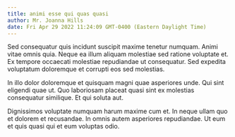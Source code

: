 ```yaml
---
title: animi esse qui quas quasi
author: Mr. Joanna Hills
date: Fri Apr 29 2022 11:24:09 GMT-0400 (Eastern Daylight Time)
---
```

Sed consequatur quis incidunt suscipit maxime tenetur numquam. Animi vitae omnis quia. Neque ea illum aliquam molestiae sed ratione voluptate et. Ex tempore occaecati molestiae repudiandae ut consequatur. Sed expedita voluptatum doloremque et corrupti eos sed molestias.

 In illo dolor doloremque et quisquam magni quae asperiores unde. Qui sint eligendi quae ut. Quo laboriosam placeat quasi sint ex molestias consequatur similique. Et qui soluta aut.

 Dignissimos voluptate numquam harum maxime cum et. In neque ullam quo et dolorem et recusandae. In omnis autem asperiores repudiandae. Ut eum et quis quasi qui et eum voluptas odio.